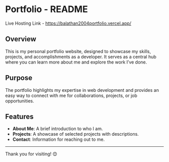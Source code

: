 # Portfolio - README  

Live Hosting Link - https://balathan2004portfolio.vercel.app/

## Overview  
This is my personal portfolio website, designed to showcase my skills, projects, and accomplishments as a developer. It serves as a central hub where you can learn more about me and explore the work I’ve done.  

## Purpose  
The portfolio highlights my expertise in web development and provides an easy way to connect with me for collaborations, projects, or job opportunities.  

## Features  
- **About Me**: A brief introduction to who I am.  
- **Projects**: A showcase of selected projects with descriptions.  
- **Contact**: Information for reaching out to me.  

---

Thank you for visiting! 😊

